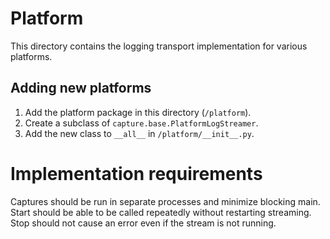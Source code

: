 # Platform

This directory contains the logging transport implementation for various
platforms.

## Adding new platforms

1. Add the platform package in this directory (`/platform`).
1. Create a subclass of `capture.base.PlatformLogStreamer`.
1. Add the new class to `__all__` in `/platform/__init__.py`.

# Implementation requirements

Captures should be run in separate processes and minimize blocking main.  
Start should be able to be called repeatedly without restarting streaming.  
Stop should not cause an error even if the stream is not running.
